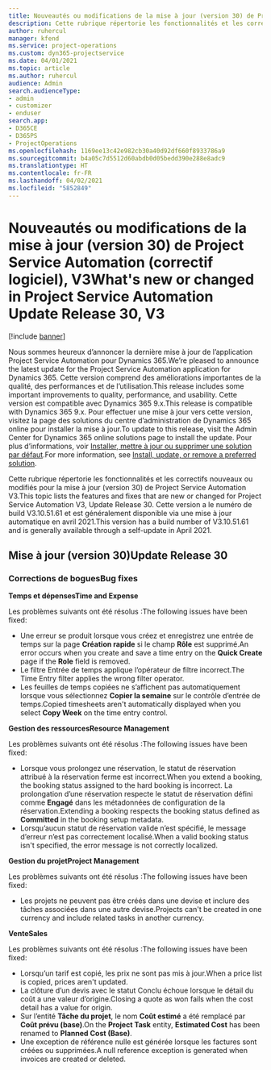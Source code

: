 ```yaml
---
title: Nouveautés ou modifications de la mise à jour (version 30) de Project Service Automation (correctif logiciel), V3
description: Cette rubrique répertorie les fonctionnalités et les correctifs disponibles pour la mise à jour (version 30) de Project Service Automation, V3.
author: ruhercul
manager: kfend
ms.service: project-operations
ms.custom: dyn365-projectservice
ms.date: 04/01/2021
ms.topic: article
ms.author: ruhercul
audience: Admin
search.audienceType:
- admin
- customizer
- enduser
search.app:
- D365CE
- D365PS
- ProjectOperations
ms.openlocfilehash: 1169ee13c42e982cb30a40d92df660f8933786a9
ms.sourcegitcommit: b4a05c7d5512d60abdb0d05bedd390e288e8adc9
ms.translationtype: HT
ms.contentlocale: fr-FR
ms.lasthandoff: 04/02/2021
ms.locfileid: "5852849"
---
```

# <a name="whats-new-or-changed-in-project-service-automation-update-release-30-v3"></a><span data-ttu-id="e430c-103">Nouveautés ou modifications de la mise à jour (version 30) de Project Service Automation (correctif logiciel), V3</span><span class="sxs-lookup"><span data-stu-id="e430c-103">What's new or changed in Project Service Automation Update Release 30, V3</span></span>

[!include [banner](../includes/psa-now-project-operations.md)]

<span data-ttu-id="e430c-104">Nous sommes heureux d’annoncer la dernière mise à jour de l’application Project Service Automation pour Dynamics 365.</span><span class="sxs-lookup"><span data-stu-id="e430c-104">We’re pleased to announce the latest update for the Project Service Automation application for Dynamics 365.</span></span> <span data-ttu-id="e430c-105">Cette version comprend des améliorations importantes de la qualité, des performances et de l’utilisation.</span><span class="sxs-lookup"><span data-stu-id="e430c-105">This release includes some important improvements to quality, performance, and usability.</span></span> <span data-ttu-id="e430c-106">Cette version est compatible avec Dynamics 365 9.x.</span><span class="sxs-lookup"><span data-stu-id="e430c-106">This release is compatible with Dynamics 365 9.x.</span></span> <span data-ttu-id="e430c-107">Pour effectuer une mise à jour vers cette version, visitez la page des solutions du centre d’administration de Dynamics 365 online pour installer la mise à jour.</span><span class="sxs-lookup"><span data-stu-id="e430c-107">To update to this release, visit the Admin Center for Dynamics 365 online solutions page to install the update.</span></span> <span data-ttu-id="e430c-108">Pour plus d’informations, voir [Installer, mettre à jour ou supprimer une solution par défaut](https://docs.microsoft.com/power-platform/admin/install-remove-preferred-solution).</span><span class="sxs-lookup"><span data-stu-id="e430c-108">For more information, see [Install, update, or remove a preferred solution](https://docs.microsoft.com/power-platform/admin/install-remove-preferred-solution).</span></span>

<span data-ttu-id="e430c-109">Cette rubrique répertorie les fonctionnalités et les correctifs nouveaux ou modifiés pour la mise à jour (version 30) de Project Service Automation V3.</span><span class="sxs-lookup"><span data-stu-id="e430c-109">This topic lists the features and fixes that are new or changed for Project Service Automation V3, Update Release 30.</span></span> <span data-ttu-id="e430c-110">Cette version a le numéro de build V3.10.51.61 et est généralement disponible via une mise à jour automatique en avril 2021.</span><span class="sxs-lookup"><span data-stu-id="e430c-110">This version has a build number of V3.10.51.61 and is generally available through a self-update in April 2021.</span></span>

## <a name="update-release-30"></a><span data-ttu-id="e430c-111">Mise à jour (version 30)</span><span class="sxs-lookup"><span data-stu-id="e430c-111">Update Release 30</span></span>

### <a name="bug-fixes"></a><span data-ttu-id="e430c-112">Corrections de bogues</span><span class="sxs-lookup"><span data-stu-id="e430c-112">Bug fixes</span></span>

<span data-ttu-id="e430c-113">**Temps et dépenses**</span><span class="sxs-lookup"><span data-stu-id="e430c-113">**Time and Expense**</span></span>

<span data-ttu-id="e430c-114">Les problèmes suivants ont été résolus :</span><span class="sxs-lookup"><span data-stu-id="e430c-114">The following issues have been fixed:</span></span>

- <span data-ttu-id="e430c-115">Une erreur se produit lorsque vous créez et enregistrez une entrée de temps sur la page **Création rapide** si le champ **Rôle** est supprimé.</span><span class="sxs-lookup"><span data-stu-id="e430c-115">An error occurs when you create and save a time entry on the **Quick Create** page if the **Role** field is removed.</span></span>
- <span data-ttu-id="e430c-116">Le filtre Entrée de temps applique l’opérateur de filtre incorrect.</span><span class="sxs-lookup"><span data-stu-id="e430c-116">The Time Entry filter applies the wrong filter operator.</span></span>
- <span data-ttu-id="e430c-117">Les feuilles de temps copiées ne s’affichent pas automatiquement lorsque vous sélectionnez **Copier la semaine** sur le contrôle d’entrée de temps.</span><span class="sxs-lookup"><span data-stu-id="e430c-117">Copied timesheets aren't automatically displayed when you select **Copy Week** on the time entry control.</span></span>

<span data-ttu-id="e430c-118">**Gestion des ressources**</span><span class="sxs-lookup"><span data-stu-id="e430c-118">**Resource Management**</span></span>

<span data-ttu-id="e430c-119">Les problèmes suivants ont été résolus :</span><span class="sxs-lookup"><span data-stu-id="e430c-119">The following issues have been fixed:</span></span>

- <span data-ttu-id="e430c-120">Lorsque vous prolongez une réservation, le statut de réservation attribué à la réservation ferme est incorrect.</span><span class="sxs-lookup"><span data-stu-id="e430c-120">When you extend a booking, the booking status assigned to the hard booking is incorrect.</span></span> <span data-ttu-id="e430c-121">La prolongation d’une réservation respecte le statut de réservation défini comme **Engagé** dans les métadonnées de configuration de la réservation.</span><span class="sxs-lookup"><span data-stu-id="e430c-121">Extending a booking respects the booking status defined as **Committed** in the booking setup metadata.</span></span>
- <span data-ttu-id="e430c-122">Lorsqu’aucun statut de réservation valide n’est spécifié, le message d’erreur n’est pas correctement localisé.</span><span class="sxs-lookup"><span data-stu-id="e430c-122">When a valid booking status isn't specified, the error message is not correctly localized.</span></span>

<span data-ttu-id="e430c-123">**Gestion du projet**</span><span class="sxs-lookup"><span data-stu-id="e430c-123">**Project Management**</span></span>

<span data-ttu-id="e430c-124">Les problèmes suivants ont été résolus :</span><span class="sxs-lookup"><span data-stu-id="e430c-124">The following issues have been fixed:</span></span>

- <span data-ttu-id="e430c-125">Les projets ne peuvent pas être créés dans une devise et inclure des tâches associées dans une autre devise.</span><span class="sxs-lookup"><span data-stu-id="e430c-125">Projects can't be created in one currency and include related tasks in another currency.</span></span>

<span data-ttu-id="e430c-126">**Vente**</span><span class="sxs-lookup"><span data-stu-id="e430c-126">**Sales**</span></span>

<span data-ttu-id="e430c-127">Les problèmes suivants ont été résolus :</span><span class="sxs-lookup"><span data-stu-id="e430c-127">The following issues have been fixed:</span></span>

- <span data-ttu-id="e430c-128">Lorsqu’un tarif est copié, les prix ne sont pas mis à jour.</span><span class="sxs-lookup"><span data-stu-id="e430c-128">When a price list is copied, prices aren't updated.</span></span>
- <span data-ttu-id="e430c-129">La clôture d’un devis avec le statut Conclu échoue lorsque le détail du coût a une valeur d’origine.</span><span class="sxs-lookup"><span data-stu-id="e430c-129">Closing a quote as won fails when the cost detail has a value for origin.</span></span>
- <span data-ttu-id="e430c-130">Sur l’entité **Tâche du projet**, le nom **Coût estimé** a été remplacé par **Coût prévu (base)**.</span><span class="sxs-lookup"><span data-stu-id="e430c-130">On the **Project Task** entity, **Estimated Cost** has been renamed to **Planned Cost (Base)**.</span></span>
- <span data-ttu-id="e430c-131">Une exception de référence nulle est générée lorsque les factures sont créées ou supprimées.</span><span class="sxs-lookup"><span data-stu-id="e430c-131">A null reference exception is generated when invoices are created or deleted.</span></span>
